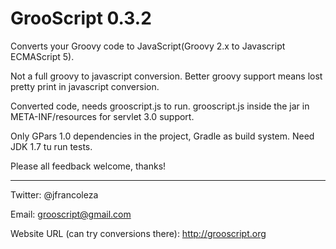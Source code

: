 GrooScript 0.3.2
================

Converts your Groovy code to JavaScript(Groovy 2.x to Javascript ECMAScript 5).

Not a full groovy to javascript conversion. Better groovy support means lost pretty print in javascript conversion.

Converted code, needs grooscript.js to run. grooscript.js inside the jar in META-INF/resources for servlet 3.0 support.

Only GPars 1.0 dependencies in the project, Gradle as build system. Need JDK 1.7 tu run tests.

Please all feedback welcome, thanks!

---

Twitter: @jfrancoleza

Email: grooscript@gmail.com

Website URL (can try conversions there): http://grooscript.org
